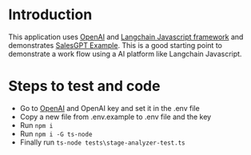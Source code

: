# Introduction

This application uses [OpenAI](https://platform.openai.com/playground) and [Langchain Javascript framework](https://js.langchain.com/) and demonstrates [SalesGPT Example](https://js.langchain.com/docs/use_cases/autonomous_agents/sales_gpt). This is a good starting point to demonstrate a work flow using a AI platform like Langchain Javascript.  

# Steps to test and code

* Go to [OpenAI](https://platform.openai.com/playground) and OpenAI key and set it in the .env file
* Copy a new file from .env.example to .env file and the key
* Run `npm i`
* Run `npm i -G ts-node`
* Finally run `ts-node tests\stage-analyzer-test.ts`
